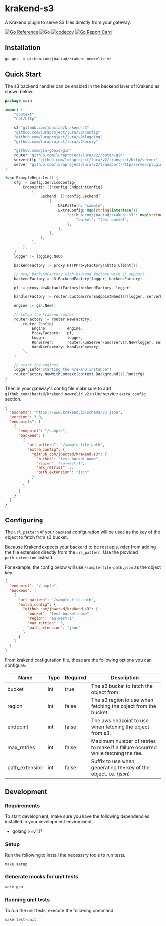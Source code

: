# krakend-s3

A Krakend plugin to serve S3 files directly from your gateway.

[![Go Reference](https://pkg.go.dev/badge/github.com/jbactad/krakend-s3.svg)](https://pkg.go.dev/github.com/jbactad/krakend-s3)
![Go](https://github.com/jbactad/krakend-s3/actions/workflows/go.yml/badge.svg)
[![codecov](https://codecov.io/gh/jbactad/krakend-s3/branch/main/graph/badge.svg?token=OEX805T5L8)](https://codecov.io/gh/jbactad/krakend-s3)
[![Go Report Card](https://goreportcard.com/badge/github.com/jbactad/krakend-s3)](https://goreportcard.com/report/github.com/jbactad/krakend-s3)

## Installation

```bash
go get -u github.com/jbactad/krakend-newrelic-v2
```

## Quick Start

The s3 backend handler can be enabled in the backend layer of Krakend as shown below.

```go
package main

import (
	"context"
	"net/http"

	s3 "github.com/jbactad/krakend-s3"
	"github.com/luraproject/lura/v2/config"
	"github.com/luraproject/lura/v2/logging"
	"github.com/luraproject/lura/v2/proxy"

	"github.com/gin-gonic/gin"
	router "github.com/luraproject/lura/v2/router/gin"
	serverhttp "github.com/luraproject/lura/v2/transport/http/server"
	server "github.com/luraproject/lura/v2/transport/http/server/plugin"
)

func ExampleRegister() {
	cfg := config.ServiceConfig{
		Endpoints: []*config.EndpointConfig{
			{
				Backend: []*config.Backend{
					{
						URLPattern: "sample",
						ExtraConfig: map[string]interface{}{
							"github.com/jbactad/krakend-s3": map[string]interface{}{
								"bucket": "test-bucket",
							},
						},
					},
				},
			},
		},
	}
	logger := logging.NoOp

	backendFactory := proxy.HTTPProxyFactory(&http.Client{})

	// Wrap backendFactory with backend factory with s3 support.
	backendFactory = s3.BackendFactory(logger, backendFactory)

	pf := proxy.NewDefaultFactory(backendFactory, logger)

	handlerFactory := router.CustomErrorEndpointHandler(logger, serverhttp.DefaultToHTTPError)

	engine := gin.New()

	// setup the krakend router
	routerFactory := router.NewFactory(
		router.Config{
			Engine:         engine,
			ProxyFactory:   pf,
			Logger:         logger,
			RunServer:      router.RunServerFunc(server.New(logger, serverhttp.RunServer)),
			HandlerFactory: handlerFactory,
		},
	)

	// start the engines
	logger.Info("Starting the KrakenD instance")
	routerFactory.NewWithContext(context.Background()).Run(cfg)
}
```

Then in your gateway's config file make sure to add `github_com/jbactad/krakend_newrelic_v2` in the
service `extra_config` section.

```json
{
  "$schema": "https://www.krakend.io/schema/v3.json",
  "version": 3.0,
  "endpoints": [
    {
      "endpoint": "/sample",
      "backend": [
        {
          "url_pattern": "/sample-file-path",
          "extra_config": {
            "github_com/jbactad/krakend-s3": {
              "bucket": "test-bucket-name",
              "region": "eu-west-1",
              "max_retries": 5,
              "path_extension": "json"
            }
          }
        }
      ]
    }
  ]
}
```

## Configuring

The `url_pattern` of your `backend` configuration will be used as the key of the object to fetch from s3 bucket.

Because Krakend expects your backend to be rest apis,
refer from adding the file extension directly from the `url_pattern`.
Use the provided `path_extension` instead.

For example, the config below will use `/sample-file-path.json` as the object key.

```json
{
  "endpoint": "/sample",
  "backend": [
    {
      "url_pattern": "/sample-file-path",
      "extra_config": {
        "github_com/jbactad/krakend-s3": {
          "bucket": "test-bucket-name",
          "region": "eu-west-1",
          "max_retries": 5,
          "path_extension": "json"
        }
      }
    }
  ]
}
```

From krakend configuration file, these are the following options you can configure.

| Name           | Type | Required | Description                                                                      |
|----------------|------|:---------|----------------------------------------------------------------------------------|
| bucket         | int  | true     | The s3 bucket to fetch the object from.                                          |
| region         | int  | false    | The s3 region to use when fetching the object from the bucket.                   |
| endpoint       | int  | false    | The aws endpoint to use when fetching the object from s3.                        |
| max_retries    | int  | false    | Maximum number of retries to make if a failure occurred while fetching the file. |
| path_extension | int  | false    | Suffix to use when generating the key of the object. i.e. (json)                 |

## Development

### Requirements

To start development, make sure you have the following dependencies installed in your development environment.

- golang >=v1.17

### Setup

Run the following to install the necessary tools to run tests.

```bash
make setup
```

### Generate mocks for unit tests

```bash
make gen
```

### Running unit tests

To run the unit tests, execute the following command.

```bash
make test-unit
```
